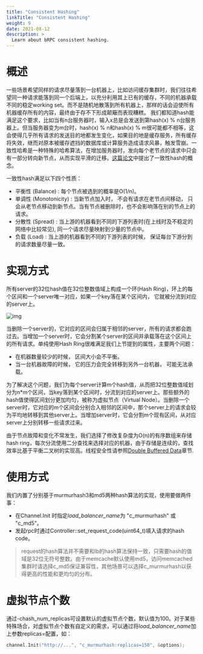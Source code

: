 ```yaml
---
title: "Consistent Hashing"
linkTitle: "Consistent Hashing"
weight: 9
date: 2021-08-12
description: >
  Learn about bRPC consistent hashing.
---
```

# 概述

一些场景希望同样的请求尽量落到一台机器上，比如访问缓存集群时，我们往往希望同一种请求能落到同一个后端上，以充分利用其上已有的缓存，不同的机器承载不同的稳定working set。而不是随机地散落到所有机器上，那样的话会迫使所有机器缓存所有的内容，最终由于存不下形成颠簸而表现糟糕。 我们都知道hash能满足这个要求，比如当有n台服务器时，输入x总是会发送到第hash(x) % n台服务器上。但当服务器变为m台时，hash(x) % n和hash(x) % m很可能都不相等，这会使得几乎所有请求的发送目的地都发生变化，如果目的地是缓存服务，所有缓存将失效，继而对原本被缓存遮挡的数据库或计算服务造成请求风暴，触发雪崩。一致性哈希是一种特殊的哈希算法，在增加服务器时，发向每个老节点的请求中只会有一部分转向新节点，从而实现平滑的迁移。[这篇论文](http://blog.phpdr.net/wp-content/uploads/2012/08/Consistent-Hashing-and-Random-Trees.pdf)中提出了一致性hash的概念。

一致性hash满足以下四个性质：

- 平衡性 (Balance) : 每个节点被选到的概率是O(1/n)。
- 单调性 (Monotonicity) : 当新节点加入时， 不会有请求在老节点间移动， 只会从老节点移动到新节点。当有节点被删除时，也不会影响落在别的节点上的请求。
- 分散性 (Spread) : 当上游的机器看到不同的下游列表时(在上线时及不稳定的网络中比较常见),  同一个请求尽量映射到少量的节点中。
- 负载 (Load) : 当上游的机器看到不同的下游列表的时候， 保证每台下游分到的请求数量尽量一致。

# 实现方式

所有server的32位hash值在32位整数值域上构成一个环(Hash Ring)，环上的每个区间和一个server唯一对应，如果一个key落在某个区间内， 它就被分流到对应的server上。 

![img](/images/docs/chash.png)

当删除一个server的，它对应的区间会归属于相邻的server，所有的请求都会跑过去。当增加一个server时，它会分割某个server的区间并承载落在这个区间上的所有请求。单纯使用Hash Ring很难满足我们上节提到的属性，主要两个问题：

- 在机器数量较少的时候， 区间大小会不平衡。
- 当一台机器故障的时候， 它的压力会完全转移到另外一台机器， 可能无法承载。

为了解决这个问题，我们为每个server计算m个hash值，从而把32位整数值域划分为n*m个区间，当key落到某个区间时，分流到对应的server上。那些额外的hash值使得区间划分更加均匀，被称为虚拟节点（Virtual Node）。当删除一个server时，它对应的m个区间会分别合入相邻的区间中，那个server上的请求会较为平均地转移到其他server上。当增加server时，它会分割m个现有区间，从对应server上分别转移一些请求过来。

由于节点故障和变化不常发生，我们选择了修改复杂度为O(n)的有序数组来存储hash ring，每次分流使用二分查找来选择对应的机器，由于存储是连续的，查找效率比基于平衡二叉树的实现高。线程安全性请参照[Double Buffered Data](../locality-aware/#doublybuffereddata)章节.

# 使用方式

我们内置了分别基于murmurhash3和md5两种hash算法的实现，使用要做两件事：

- 在Channel.Init 时指定*load_balancer_name*为 "c_murmurhash" 或 "c_md5"。
- 发起rpc时通过Controller::set_request_code(uint64_t)填入请求的hash code。

> request的hash算法并不需要和lb的hash算法保持一致，只需要hash的值域是32位无符号整数。由于memcache默认使用md5，访问memcached集群时请选择c_md5保证兼容性，其他场景可以选择c_murmurhash以获得更高的性能和更均匀的分布。

# 虚拟节点个数

通过-chash\_num\_replicas可设置默认的虚拟节点个数，默认值为100。对于某些特殊场合，对虚拟节点个数有自定义的需求，可以通过将*load_balancer_name*加上参数replicas=<num>配置，如：
```c++
channel.Init("http://...", "c_murmurhash:replicas=150", &options);
```